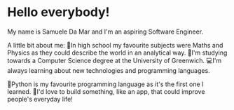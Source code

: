 # Hello everybody!
My name is Samuele Da Mar and I'm an aspiring Software Engineer.

A little bit about me:
🏫In high school my favourite subjects were Maths and Physics as they could describe the world in an analytical way.
📖I'm studying towards a Computer Science degree at the University of Greenwich.
💻I'm always learning about new technologies and programming languages.

🐍Python is my favourite programming language as it's the first one I learned.
🚩I'd love to build something, like an app, that could improve people's everyday life!

